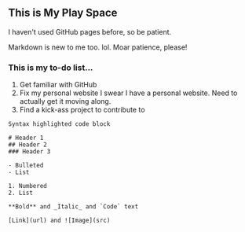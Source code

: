 ## This is My Play Space

I haven't used GitHub pages before, so be patient.

Markdown is new to me too. lol. Moar patience, please!

### This is my to-do list...
1. Get familiar with GitHub
2. Fix my personal website
I swear I have a personal website. Need to actually get it moving along. 
3. Find a kick-ass project to contribute to

```I'm assuming this is how a comment is made?
Syntax highlighted code block

# Header 1
## Header 2
### Header 3

- Bulleted
- List

1. Numbered
2. List

**Bold** and _Italic_ and `Code` text

[Link](url) and ![Image](src)
```
